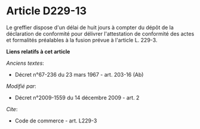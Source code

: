 # Article D229-13

Le greffier dispose d'un délai de huit jours à compter du dépôt de la déclaration de conformité pour délivrer l'attestation
de conformité des actes et formalités préalables à la fusion prévue à l'article L. 229-3.

**Liens relatifs à cet article**

_Anciens textes_:

  - Décret n°67-236 du 23 mars 1967 - art. 203-16 (Ab)

_Modifié par_:

  - Décret n°2009-1559 du 14 décembre 2009 - art. 2

_Cite_:

  - Code de commerce - art. L229-3

